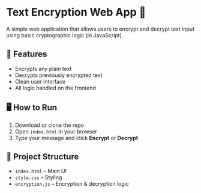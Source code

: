 # Text Encryption Web App 🔐

A simple web application that allows users to encrypt and decrypt text input using basic cryptographic logic (in JavaScript).

## 🔧 Features
- Encrypts any plain text
- Decrypts previously encrypted text
- Clean user interface
- All logic handled on the frontend

## 🖥️ How to Run
1. Download or clone the repo
2. Open `index.html` in your browser
3. Type your message and click **Encrypt** or **Decrypt**

## 📁 Project Structure
- `index.html` – Main UI
- `style.css` – Styling
- `encryption.js` – Encryption & decryption logic

